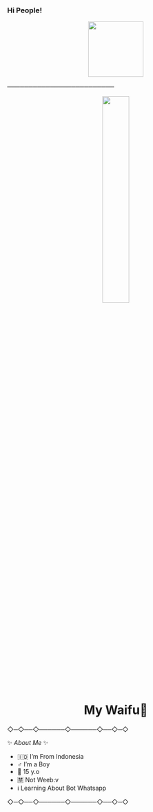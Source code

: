 ### Hi People!
<p align="center">
<img src="https://i.ibb.co/mF5TZqH/VID-20210918-WA0051.gif" width="128" height="128"</p>

─────────────────────────

<p align="center">
	<img src="https://i.ibb.co/x7BV2js/20210918-211433.png" width="35%" style="margin-left: auto;margin-right: auto;display: block;">
</p>
<h1 align="center">My Waifu🥵</h1>


◇─◇──◇──────◇──────◇──◇─◇

✨ _About Me_ ✨

- 🇮🇩 I’m From Indonesia
- ♂️ I’m a Boy
- 👔 15 y.o
- 🈲 Not Weeb:v
- ℹ️ Learning About Bot Whatsapp

◇─◇──◇──────◇──────◇──◇─◇